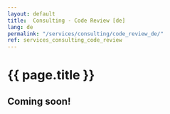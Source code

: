 ```yaml
---
layout: default
title:  Consulting - Code Review [de]
lang: de
permalink: "/services/consulting/code_review_de/"
ref: services_consulting_code_review
---
```

# {{ page.title }}
## Coming soon!
